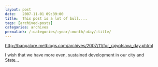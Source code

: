 ```yaml
---
layout: post
date:	2007-11-01 09:39:00
title:  This post is a lot of bull....
tags: [archived-posts]
categories: archives
permalink: /:categories/:year/:month/:day/:title/
---
```

http://bangalore.metblogs.com/archives/2007/11/for_rajyotsava_day.phtml


I wish that we have more even, sustained development in our city and State...
